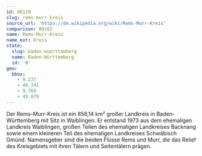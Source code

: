 ```yaml
---
id: 08119
slug: rems-murr-kreis
source_url: 'https://de.wikipedia.org/wiki/Rems-Murr-Kreis'
comparison: 09162
name: Rems-Murr-Kreis
name_ext: Kreis
state:
  slug: baden-wuerttemberg
  name: Baden-Württemberg
  id: '8'
geo:
  bbox:
    - 9.237
    - 48.741
    - 9.769
    - 49.079
---
```


Der Rems-Murr-Kreis ist ein 858,14 km² großer Landkreis in Baden-Württemberg mit Sitz in Waiblingen. Er entstand 1973 aus dem ehemaligen Landkreis Waiblingen, großen Teilen des ehemaligen Landkreises Backnang sowie einem kleineren Teil des ehemaligen Landkreises Schwäbisch Gmünd. Namensgeber sind die beiden Flüsse Rems und Murr, die das Relief des Kreisgebiets mit ihren Tälern und Seitentälern prägen.
